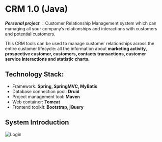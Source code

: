 # CRM 1.0 (Java)
***Personal project*** ：Customer Relationship Management system which can managing all your company’s relationships and interactions with customers and potential customers. 

This CRM tools can be used to manage customer relationships across the entire customer lifecycle: all the information about **marketing activity, prospective customer, customers, contacts transactions, customer service interactions and statistic charts.**

## Technology Stack: 
- Framework: **Spring, SpringMVC, MyBatis**
- Database connection pool: **Druid**
- Project management tool: **Maven**
- Web container: **Tomcat**
- Frontend toolkit: **Bootstrap, jQuery**

## System Introduction
![Login](https://user-images.githubusercontent.com/46221024/154696092-f75e905d-a21d-4089-9cbd-5d789ccbf256.JPG)
